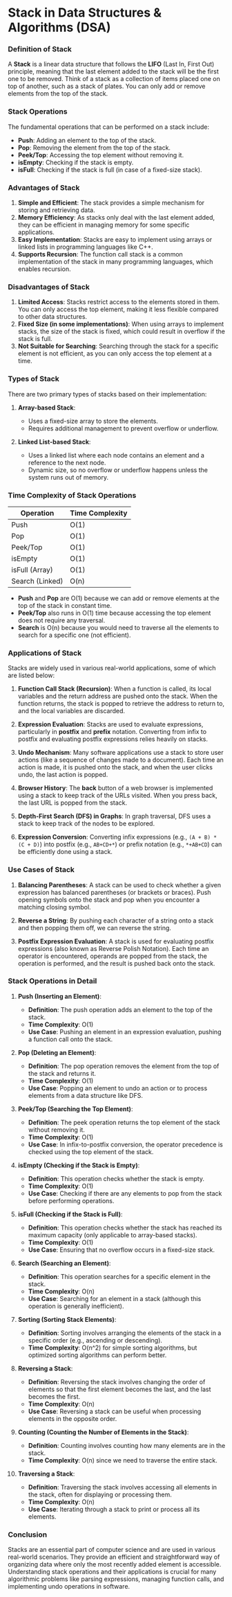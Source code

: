 # Stack in Data Structures & Algorithms (DSA)

### **Definition of Stack**

A **Stack** is a linear data structure that follows the **LIFO** (Last In, First Out) principle, meaning that the last element added to the stack will be the first one to be removed. Think of a stack as a collection of items placed one on top of another, such as a stack of plates. You can only add or remove elements from the top of the stack.

### **Stack Operations**

The fundamental operations that can be performed on a stack include:

- **Push**: Adding an element to the top of the stack.
- **Pop**: Removing the element from the top of the stack.
- **Peek/Top**: Accessing the top element without removing it.
- **isEmpty**: Checking if the stack is empty.
- **isFull**: Checking if the stack is full (in case of a fixed-size stack).

### **Advantages of Stack**

1. **Simple and Efficient**: The stack provides a simple mechanism for storing and retrieving data.
2. **Memory Efficiency**: As stacks only deal with the last element added, they can be efficient in managing memory for some specific applications.
3. **Easy Implementation**: Stacks are easy to implement using arrays or linked lists in programming languages like C++.
4. **Supports Recursion**: The function call stack is a common implementation of the stack in many programming languages, which enables recursion.

### **Disadvantages of Stack**

1. **Limited Access**: Stacks restrict access to the elements stored in them. You can only access the top element, making it less flexible compared to other data structures.
2. **Fixed Size (in some implementations)**: When using arrays to implement stacks, the size of the stack is fixed, which could result in overflow if the stack is full.
3. **Not Suitable for Searching**: Searching through the stack for a specific element is not efficient, as you can only access the top element at a time.

### **Types of Stack**

There are two primary types of stacks based on their implementation:

1. **Array-based Stack**:
   - Uses a fixed-size array to store the elements.
   - Requires additional management to prevent overflow or underflow.

2. **Linked List-based Stack**:
   - Uses a linked list where each node contains an element and a reference to the next node.
   - Dynamic size, so no overflow or underflow happens unless the system runs out of memory.

### **Time Complexity of Stack Operations**

| Operation        | Time Complexity |
|------------------|-----------------|
| Push             | O(1)            |
| Pop              | O(1)            |
| Peek/Top         | O(1)            |
| isEmpty          | O(1)            |
| isFull (Array)   | O(1)            |
| Search (Linked)  | O(n)            |

- **Push** and **Pop** are O(1) because we can add or remove elements at the top of the stack in constant time.
- **Peek/Top** also runs in O(1) time because accessing the top element does not require any traversal.
- **Search** is O(n) because you would need to traverse all the elements to search for a specific one (not efficient).

### **Applications of Stack**

Stacks are widely used in various real-world applications, some of which are listed below:

1. **Function Call Stack (Recursion)**: When a function is called, its local variables and the return address are pushed onto the stack. When the function returns, the stack is popped to retrieve the address to return to, and the local variables are discarded.

2. **Expression Evaluation**: Stacks are used to evaluate expressions, particularly in **postfix** and **prefix** notation. Converting from infix to postfix and evaluating postfix expressions relies heavily on stacks.

3. **Undo Mechanism**: Many software applications use a stack to store user actions (like a sequence of changes made to a document). Each time an action is made, it is pushed onto the stack, and when the user clicks undo, the last action is popped.

4. **Browser History**: The **back** button of a web browser is implemented using a stack to keep track of the URLs visited. When you press back, the last URL is popped from the stack.

5. **Depth-First Search (DFS) in Graphs**: In graph traversal, DFS uses a stack to keep track of the nodes to be explored.

6. **Expression Conversion**: Converting infix expressions (e.g., `(A + B) * (C + D)`) into postfix (e.g., `AB+CD+*`) or prefix notation (e.g., `*+AB+CD`) can be efficiently done using a stack.

### **Use Cases of Stack**

1. **Balancing Parentheses**: A stack can be used to check whether a given expression has balanced parentheses (or brackets or braces). Push opening symbols onto the stack and pop when you encounter a matching closing symbol.

2. **Reverse a String**: By pushing each character of a string onto a stack and then popping them off, we can reverse the string.

3. **Postfix Expression Evaluation**: A stack is used for evaluating postfix expressions (also known as Reverse Polish Notation). Each time an operator is encountered, operands are popped from the stack, the operation is performed, and the result is pushed back onto the stack.

### **Stack Operations in Detail**

1. **Push (Inserting an Element)**:
   - **Definition**: The push operation adds an element to the top of the stack.
   - **Time Complexity**: O(1)
   - **Use Case**: Pushing an element in an expression evaluation, pushing a function call onto the stack.

2. **Pop (Deleting an Element)**:
   - **Definition**: The pop operation removes the element from the top of the stack and returns it.
   - **Time Complexity**: O(1)
   - **Use Case**: Popping an element to undo an action or to process elements from a data structure like DFS.

3. **Peek/Top (Searching the Top Element)**:
   - **Definition**: The peek operation returns the top element of the stack without removing it.
   - **Time Complexity**: O(1)
   - **Use Case**: In infix-to-postfix conversion, the operator precedence is checked using the top element of the stack.

4. **isEmpty (Checking if the Stack is Empty)**:
   - **Definition**: This operation checks whether the stack is empty.
   - **Time Complexity**: O(1)
   - **Use Case**: Checking if there are any elements to pop from the stack before performing operations.

5. **isFull (Checking if the Stack is Full)**:
   - **Definition**: This operation checks whether the stack has reached its maximum capacity (only applicable to array-based stacks).
   - **Time Complexity**: O(1)
   - **Use Case**: Ensuring that no overflow occurs in a fixed-size stack.

6. **Search (Searching an Element)**:
   - **Definition**: This operation searches for a specific element in the stack.
   - **Time Complexity**: O(n)
   - **Use Case**: Searching for an element in a stack (although this operation is generally inefficient).

7. **Sorting (Sorting Stack Elements)**:
   - **Definition**: Sorting involves arranging the elements of the stack in a specific order (e.g., ascending or descending).
   - **Time Complexity**: O(n^2) for simple sorting algorithms, but optimized sorting algorithms can perform better.

8. **Reversing a Stack**:
   - **Definition**: Reversing the stack involves changing the order of elements so that the first element becomes the last, and the last becomes the first.
   - **Time Complexity**: O(n)
   - **Use Case**: Reversing a stack can be useful when processing elements in the opposite order.

9. **Counting (Counting the Number of Elements in the Stack)**:
   - **Definition**: Counting involves counting how many elements are in the stack.
   - **Time Complexity**: O(n) since we need to traverse the entire stack.

10. **Traversing a Stack**:
    - **Definition**: Traversing the stack involves accessing all elements in the stack, often for displaying or processing them.
    - **Time Complexity**: O(n)
    - **Use Case**: Iterating through a stack to print or process all its elements.

### **Conclusion**

Stacks are an essential part of computer science and are used in various real-world scenarios. They provide an efficient and straightforward way of organizing data where only the most recently added element is accessible. Understanding stack operations and their applications is crucial for many algorithmic problems like parsing expressions, managing function calls, and implementing undo operations in software.
